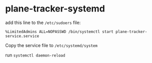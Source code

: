 # plane-tracker-systemd
add this line to the `/etc/sudoers` file:

`%LimitedAdmins ALL=NOPASSWD /bin/systemctl start plane-tracker-service.service`

Copy the service file to `/etc/systemd/system`

run `systemctl daemon-reload`
